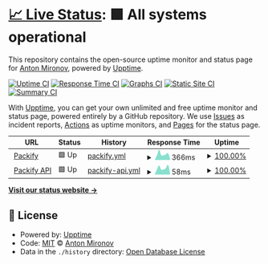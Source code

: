 # [📈 Live Status](https://status.packify.app): <!--live status--> **🟩 All systems operational**

This repository contains the open-source uptime monitor and status page for [Anton Mironov](mironov.live), powered by [Upptime](https://github.com/upptime/upptime).

[![Uptime CI](https://github.com/mironov/packify-status/workflows/Uptime%20CI/badge.svg)](https://github.com/mironov/packify-status/actions?query=workflow%3A%22Uptime+CI%22)
[![Response Time CI](https://github.com/mironov/packify-status/workflows/Response%20Time%20CI/badge.svg)](https://github.com/mironov/packify-status/actions?query=workflow%3A%22Response+Time+CI%22)
[![Graphs CI](https://github.com/mironov/packify-status/workflows/Graphs%20CI/badge.svg)](https://github.com/mironov/packify-status/actions?query=workflow%3A%22Graphs+CI%22)
[![Static Site CI](https://github.com/mironov/packify-status/workflows/Static%20Site%20CI/badge.svg)](https://github.com/mironov/packify-status/actions?query=workflow%3A%22Static+Site+CI%22)
[![Summary CI](https://github.com/mironov/packify-status/workflows/Summary%20CI/badge.svg)](https://github.com/mironov/packify-status/actions?query=workflow%3A%22Summary+CI%22)

With [Upptime](https://upptime.js.org), you can get your own unlimited and free uptime monitor and status page, powered entirely by a GitHub repository. We use [Issues](https://github.com/mironov/packify-status/issues) as incident reports, [Actions](https://github.com/mironov/packify-status/actions) as uptime monitors, and [Pages](https://status.packify.app) for the status page.

<!--start: status pages-->
<!-- This summary is generated by Upptime (https://github.com/upptime/upptime) -->
<!-- Do not edit this manually, your changes will be overwritten -->
<!-- prettier-ignore -->
| URL | Status | History | Response Time | Uptime |
| --- | ------ | ------- | ------------- | ------ |
| <img alt="" src="https://icons.duckduckgo.com/ip3/packify.app.ico" height="13"> [Packify](https://packify.app) | 🟩 Up | [packify.yml](https://github.com/mironov/packify-status/commits/HEAD/history/packify.yml) | <details><summary><img alt="Response time graph" src="./graphs/packify/response-time-week.png" height="20"> 366ms</summary><br><a href="https://status.packify.app/history/packify"><img alt="Response time 281" src="https://img.shields.io/endpoint?url=https%3A%2F%2Fraw.githubusercontent.com%2Fmironov%2Fpackify-status%2FHEAD%2Fapi%2Fpackify%2Fresponse-time.json"></a><br><a href="https://status.packify.app/history/packify"><img alt="24-hour response time 306" src="https://img.shields.io/endpoint?url=https%3A%2F%2Fraw.githubusercontent.com%2Fmironov%2Fpackify-status%2FHEAD%2Fapi%2Fpackify%2Fresponse-time-day.json"></a><br><a href="https://status.packify.app/history/packify"><img alt="7-day response time 366" src="https://img.shields.io/endpoint?url=https%3A%2F%2Fraw.githubusercontent.com%2Fmironov%2Fpackify-status%2FHEAD%2Fapi%2Fpackify%2Fresponse-time-week.json"></a><br><a href="https://status.packify.app/history/packify"><img alt="30-day response time 330" src="https://img.shields.io/endpoint?url=https%3A%2F%2Fraw.githubusercontent.com%2Fmironov%2Fpackify-status%2FHEAD%2Fapi%2Fpackify%2Fresponse-time-month.json"></a><br><a href="https://status.packify.app/history/packify"><img alt="1-year response time 281" src="https://img.shields.io/endpoint?url=https%3A%2F%2Fraw.githubusercontent.com%2Fmironov%2Fpackify-status%2FHEAD%2Fapi%2Fpackify%2Fresponse-time-year.json"></a></details> | <details><summary><a href="https://status.packify.app/history/packify">100.00%</a></summary><a href="https://status.packify.app/history/packify"><img alt="All-time uptime 100.00%" src="https://img.shields.io/endpoint?url=https%3A%2F%2Fraw.githubusercontent.com%2Fmironov%2Fpackify-status%2FHEAD%2Fapi%2Fpackify%2Fuptime.json"></a><br><a href="https://status.packify.app/history/packify"><img alt="24-hour uptime 100.00%" src="https://img.shields.io/endpoint?url=https%3A%2F%2Fraw.githubusercontent.com%2Fmironov%2Fpackify-status%2FHEAD%2Fapi%2Fpackify%2Fuptime-day.json"></a><br><a href="https://status.packify.app/history/packify"><img alt="7-day uptime 100.00%" src="https://img.shields.io/endpoint?url=https%3A%2F%2Fraw.githubusercontent.com%2Fmironov%2Fpackify-status%2FHEAD%2Fapi%2Fpackify%2Fuptime-week.json"></a><br><a href="https://status.packify.app/history/packify"><img alt="30-day uptime 100.00%" src="https://img.shields.io/endpoint?url=https%3A%2F%2Fraw.githubusercontent.com%2Fmironov%2Fpackify-status%2FHEAD%2Fapi%2Fpackify%2Fuptime-month.json"></a><br><a href="https://status.packify.app/history/packify"><img alt="1-year uptime 100.00%" src="https://img.shields.io/endpoint?url=https%3A%2F%2Fraw.githubusercontent.com%2Fmironov%2Fpackify-status%2FHEAD%2Fapi%2Fpackify%2Fuptime-year.json"></a></details>
| <img alt="" src="https://icons.duckduckgo.com/ip3/packify.app.ico" height="13"> [Packify API](https://packify.app/api) | 🟩 Up | [packify-api.yml](https://github.com/mironov/packify-status/commits/HEAD/history/packify-api.yml) | <details><summary><img alt="Response time graph" src="./graphs/packify-api/response-time-week.png" height="20"> 58ms</summary><br><a href="https://status.packify.app/history/packify-api"><img alt="Response time 43" src="https://img.shields.io/endpoint?url=https%3A%2F%2Fraw.githubusercontent.com%2Fmironov%2Fpackify-status%2FHEAD%2Fapi%2Fpackify-api%2Fresponse-time.json"></a><br><a href="https://status.packify.app/history/packify-api"><img alt="24-hour response time 55" src="https://img.shields.io/endpoint?url=https%3A%2F%2Fraw.githubusercontent.com%2Fmironov%2Fpackify-status%2FHEAD%2Fapi%2Fpackify-api%2Fresponse-time-day.json"></a><br><a href="https://status.packify.app/history/packify-api"><img alt="7-day response time 58" src="https://img.shields.io/endpoint?url=https%3A%2F%2Fraw.githubusercontent.com%2Fmironov%2Fpackify-status%2FHEAD%2Fapi%2Fpackify-api%2Fresponse-time-week.json"></a><br><a href="https://status.packify.app/history/packify-api"><img alt="30-day response time 50" src="https://img.shields.io/endpoint?url=https%3A%2F%2Fraw.githubusercontent.com%2Fmironov%2Fpackify-status%2FHEAD%2Fapi%2Fpackify-api%2Fresponse-time-month.json"></a><br><a href="https://status.packify.app/history/packify-api"><img alt="1-year response time 43" src="https://img.shields.io/endpoint?url=https%3A%2F%2Fraw.githubusercontent.com%2Fmironov%2Fpackify-status%2FHEAD%2Fapi%2Fpackify-api%2Fresponse-time-year.json"></a></details> | <details><summary><a href="https://status.packify.app/history/packify-api">100.00%</a></summary><a href="https://status.packify.app/history/packify-api"><img alt="All-time uptime 99.88%" src="https://img.shields.io/endpoint?url=https%3A%2F%2Fraw.githubusercontent.com%2Fmironov%2Fpackify-status%2FHEAD%2Fapi%2Fpackify-api%2Fuptime.json"></a><br><a href="https://status.packify.app/history/packify-api"><img alt="24-hour uptime 100.00%" src="https://img.shields.io/endpoint?url=https%3A%2F%2Fraw.githubusercontent.com%2Fmironov%2Fpackify-status%2FHEAD%2Fapi%2Fpackify-api%2Fuptime-day.json"></a><br><a href="https://status.packify.app/history/packify-api"><img alt="7-day uptime 100.00%" src="https://img.shields.io/endpoint?url=https%3A%2F%2Fraw.githubusercontent.com%2Fmironov%2Fpackify-status%2FHEAD%2Fapi%2Fpackify-api%2Fuptime-week.json"></a><br><a href="https://status.packify.app/history/packify-api"><img alt="30-day uptime 100.00%" src="https://img.shields.io/endpoint?url=https%3A%2F%2Fraw.githubusercontent.com%2Fmironov%2Fpackify-status%2FHEAD%2Fapi%2Fpackify-api%2Fuptime-month.json"></a><br><a href="https://status.packify.app/history/packify-api"><img alt="1-year uptime 99.88%" src="https://img.shields.io/endpoint?url=https%3A%2F%2Fraw.githubusercontent.com%2Fmironov%2Fpackify-status%2FHEAD%2Fapi%2Fpackify-api%2Fuptime-year.json"></a></details>

<!--end: status pages-->

[**Visit our status website →**](https://status.packify.app)

## 📄 License

- Powered by: [Upptime](https://github.com/upptime/upptime)
- Code: [MIT](./LICENSE) © [Anton Mironov](mironov.live)
- Data in the `./history` directory: [Open Database License](https://opendatacommons.org/licenses/odbl/1-0/)
